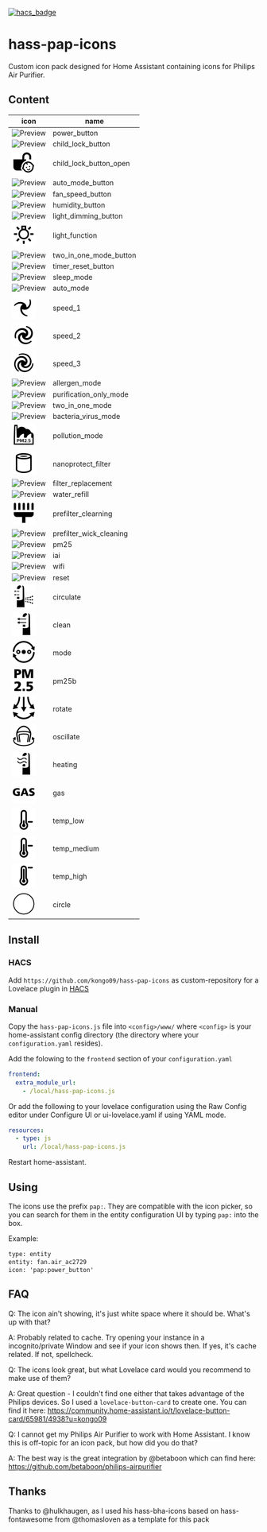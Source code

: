 [![hacs_badge](https://img.shields.io/badge/HACS-Custom-orange.svg)](https://github.com/custom-components/hacs)

# hass-pap-icons

Custom icon pack designed for Home Assistant containing icons for Philips Air Purifier.

## Content

| icon                                | name               |
|-------------------------------------|--------------------|
| ![Preview](./svg/power_button.svg)  | power_button       |
| ![Preview](./svg/child_lock_button.svg) | child_lock_button |
| ![Preview](./svg/child_lock_button_open.svg) | child_lock_button_open |
| ![Preview](./svg/auto_mode_button.svg) | auto_mode_button |
| ![Preview](./svg/fan_speed_button.svg) | fan_speed_button |
| ![Preview](./svg/humidity_button.svg)  |humidity_button |
| ![Preview](./svg/light_dimming_button.svg) | light_dimming_button |
| ![Preview](./svg/light_function.svg) | light_function |
| ![Preview](./svg/two_in_one_mode_button.svg) | two_in_one_mode_button |
| ![Preview](./svg/timer_reset_button.svg) | timer_reset_button |
| ![Preview](./svg/sleep_mode.svg) | sleep_mode |
| ![Preview](./svg/auto_mode.svg)  | auto_mode |
| ![Preview](./svg/speed_1.svg)    | speed_1 |
| ![Preview](./svg/speed_2.svg)    | speed_2 |
| ![Preview](./svg/speed_3.svg)    | speed_3 |
| ![Preview](./svg/allergen_mode.svg) | allergen_mode |
| ![Preview](./svg/purification_only_mode.svg) | purification_only_mode |
| ![Preview](./svg/two_in_one_mode.svg) | two_in_one_mode |
| ![Preview](./svg/bacteria_virus_mode.svg) | bacteria_virus_mode |
| ![Preview](./svg/pollution_mode.svg)      | pollution_mode |
| ![Preview](./svg/nanoprotect_filter.svg)  | nanoprotect_filter |
| ![Preview](./svg/filter_replacement.svg)  | filter_replacement |
| ![Preview](./svg/water_refill.svg)        | water_refill |
| ![Preview](./svg/prefilter_cleaning.svg)  | prefilter_clearning |
| ![Preview](./svg/prefilter_wick_cleaning.svg) | prefilter_wick_cleaning |
| ![Preview](./svg/pm25.svg) | pm25 |
| ![Preview](./svg/iai.svg)  | iai |
| ![Preview](./svg/wifi.svg) | wifi |
| ![Preview](./svg/reset.svg) | reset |
| ![Preview](./svg/circulate.svg) | circulate |
| ![Preview](./svg/clean.svg) | clean |
| ![Preview](./svg/mode.svg) | mode |
| ![Preview](./svg/pm25b.svg) | pm25b |
| ![Preview](./svg/rotate.svg) | rotate |
| ![Preview](./svg/oscillate.svg) | oscillate |
| ![Preview](./svg/heating.svg)   | heating |
| ![Preview](./svg/gas.svg)       |gas |
| ![Preview](./svg/temp_low.svg)       |temp_low |
| ![Preview](./svg/temp_medium.svg)       |temp_medium |
| ![Preview](./svg/temp_high.svg)       |temp_high |
| ![Preview](./svg/circle.svg) | circle |


## Install

### HACS
Add `https://github.com/kongo09/hass-pap-icons` as custom-repository for a Lovelace plugin in [HACS](https://hacs.xyz/docs/faq/custom_repositories/)

### Manual
Copy the `hass-pap-icons.js` file into `<config>/www/` where `<config>` is your home-assistant config directory (the directory where your `configuration.yaml` resides).

Add the folowing to the `frontend` section of your `configuration.yaml`

```yaml
frontend:
  extra_module_url:
    - /local/hass-pap-icons.js
```

Or add the following to your lovelace configuration using the Raw Config editor under Configure UI or ui-lovelace.yaml if using YAML mode.

```yaml
resources:
  - type: js
    url: /local/hass-pap-icons.js
```

Restart home-assistant.

## Using
The icons use the prefix `pap:`. They are compatible with the icon picker, so you can search for them in the entity configuration UI by typing `pap:` into the box.

Example:

```
type: entity
entity: fan.air_ac2729
icon: 'pap:power_button'
```

## FAQ
Q: The icon ain't showing, it's just white space where it should be. What's up with that?

A: Probably related to cache. Try opening your instance in a incognito/private Window and see if your icon shows then. If yes, it's cache related. If not, spellcheck.

Q: The icons look great, but what Lovelace card would you recommend to make use of them?

A: Great question - I couldn't find one either that takes advantage of the Philips devices. So I used a `lovelace-button-card` to create one. You can find it here: https://community.home-assistant.io/t/lovelace-button-card/65981/4938?u=kongo09

Q: I cannot get my Philips Air Purifier to work with Home Assistant. I know this is off-topic for an icon pack, but how did you do that?

A: The best way is the great integration by @betaboon which can find here: https://github.com/betaboon/philips-airpurifier

## Thanks
Thanks to @hulkhaugen, as I used his hass-bha-icons based on hass-fontawesome from @thomasloven as a template for this pack
